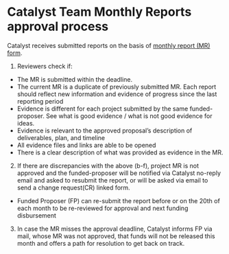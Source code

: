 # **Catalyst Team Monthly Reports approval process**

Catalyst receives submitted reports on the basis of [monthly report (MR) form](https://bit.ly/CatalystMonthlyReport).

1. Reviewers check if:
- The MR is submitted within the deadline. 
- The current MR is a duplicate of previously submitted MR. Each report should reflect new information and evidence of progress since the last reporting period
- Evidence is different for each project submitted by the same funded-proposer. See what is good evidence / what is not good evidence for ideas. 
- Evidence is relevant to the approved proposal’s description of deliverables, plan, and timeline
- All evidence files and links are able to be opened
- There is a clear description of what was provided as evidence in the MR.

2. If there are discrepancies with the above (b-f), project MR is not approved and the funded-proposer will be notified via Catalyst no-reply email and asked to resubmit the report, or will be asked via email to  send a change request(CR) linked form.
- Funded Proposer (FP) can re-submit the report before or on the 20th of each month to be re-reviewed for approval and next funding disbursement

3. In case the MR misses the approval deadline, Catalyst informs FP via mail, whose MR was not approved, that funds will not be released this month and offers a path for resolution to get back on track.
